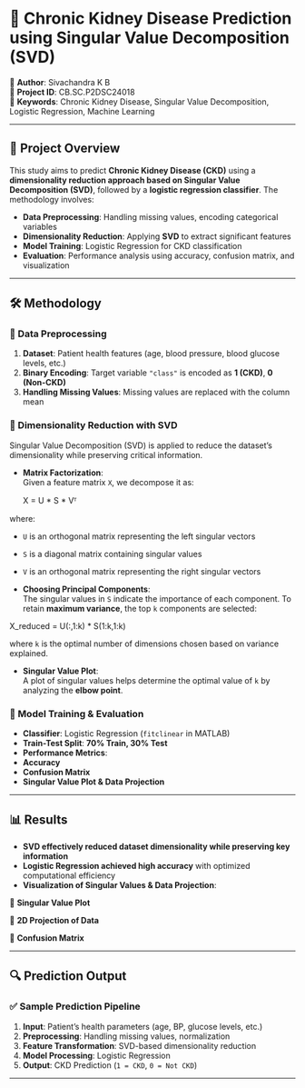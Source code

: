 # 🏥 Chronic Kidney Disease Prediction using Singular Value Decomposition (SVD)  

📌 **Author**: Sivachandra K B  
📅 **Project ID**: CB.SC.P2DSC24018  
📜 **Keywords**: Chronic Kidney Disease, Singular Value Decomposition, Logistic Regression, Machine Learning  

---

## 📌 Project Overview  
This study aims to predict **Chronic Kidney Disease (CKD)** using a **dimensionality reduction approach based on Singular Value Decomposition (SVD)**, followed by a **logistic regression classifier**. The methodology involves:  
- **Data Preprocessing**: Handling missing values, encoding categorical variables  
- **Dimensionality Reduction**: Applying **SVD** to extract significant features  
- **Model Training**: Logistic Regression for CKD classification  
- **Evaluation**: Performance analysis using accuracy, confusion matrix, and visualization  

---

## 🛠 Methodology  

### 🔹 Data Preprocessing  
1. **Dataset**: Patient health features (age, blood pressure, blood glucose levels, etc.)  
2. **Binary Encoding**: Target variable `"class"` is encoded as **1 (CKD)**, **0 (Non-CKD)**  
3. **Handling Missing Values**: Missing values are replaced with the column mean  

### 🔹 Dimensionality Reduction with SVD  
Singular Value Decomposition (SVD) is applied to reduce the dataset’s dimensionality while preserving critical information.  

- **Matrix Factorization**:  
  Given a feature matrix `X`, we decompose it as:
  
   X = U * S * Vᵀ

where:  
- `U` is an orthogonal matrix representing the left singular vectors  
- `S` is a diagonal matrix containing singular values  
- `V` is an orthogonal matrix representing the right singular vectors  

- **Choosing Principal Components**:  
The singular values in `S` indicate the importance of each component. To retain **maximum variance**, the top `k` components are selected:  

X_reduced = U(:,1:k) * S(1:k,1:k)

where `k` is the optimal number of dimensions chosen based on variance explained.

- **Singular Value Plot**:  
A plot of singular values helps determine the optimal value of `k` by analyzing the **elbow point**.

### 🔹 Model Training & Evaluation  
- **Classifier**: Logistic Regression (`fitclinear` in MATLAB)  
- **Train-Test Split**: **70% Train, 30% Test**  
- **Performance Metrics**:  
- **Accuracy**  
- **Confusion Matrix**  
- **Singular Value Plot & Data Projection**  

---

## 📊 Results  

- **SVD effectively reduced dataset dimensionality while preserving key information**  
- **Logistic Regression achieved high accuracy** with optimized computational efficiency  
- **Visualization of Singular Values & Data Projection**:  

📌 **Singular Value Plot**  

📌 **2D Projection of Data**   

📌 **Confusion Matrix**  

---

## 🔍 Prediction Output  

### ✅ Sample Prediction Pipeline  
1. **Input**: Patient’s health parameters (age, BP, glucose levels, etc.)  
2. **Preprocessing**: Handling missing values, normalization  
3. **Feature Transformation**: SVD-based dimensionality reduction  
4. **Model Processing**: Logistic Regression  
5. **Output**: CKD Prediction (`1 = CKD`, `0 = Not CKD`)  


---

